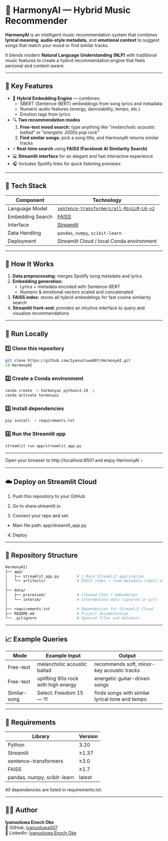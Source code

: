 # 🎵 HarmonyAI — Hybrid Music Recommender

**HarmonyAI** is an intelligent music recommendation system that combines **lyrical meaning**, **audio-style metadata**, and **emotional context** to suggest songs that match your mood or find similar tracks.

It blends modern **Natural Language Understanding (NLP)** with traditional music features to create a hybrid recommendation engine that feels personal and context-aware.

---

## 🌟 Key Features

- 🧠 **Hybrid Embedding Engine** — combines:
  - SBERT (Sentence-BERT) embeddings from song lyrics and metadata  
  - Numeric audio features (energy, danceability, tempo, etc.)  
  - Emotion tags from lyrics
- 🔍 **Two recommendation modes**
  1. **Free-text mood search:** type anything like _"melancholic acoustic ballad"_ or _"energetic 2000s pop rock"_  
  2. **Find similar songs:** pick a song title, and HarmonyAI returns similar tracks
- ⚡ **Real-time search** using **FAISS (Facebook AI Similarity Search)**
- 💻 **Streamlit interface** for an elegant and fast interactive experience
- 🎧 Includes Spotify links for quick listening previews

---

## 🧩 Tech Stack

| Component | Technology |
|------------|-------------|
| Language Model | [`sentence-transformers/all-MiniLM-L6-v2`](https://www.sbert.net/) |
| Embedding Search | [FAISS](https://github.com/facebookresearch/faiss) |
| Interface | [Streamlit](https://streamlit.io) |
| Data Handling | `pandas`, `numpy`, `scikit-learn` |
| Deployment | Streamlit Cloud / local Conda environment |

---

## 🧠 How It Works

1. **Data preprocessing:** merges Spotify song metadata and lyrics  
2. **Embedding generation:**  
   - Lyrics + metadata encoded with Sentence-BERT  
   - Numeric & emotional vectors scaled and concatenated  
3. **FAISS index:** stores all hybrid embeddings for fast cosine similarity search  
4. **Streamlit front-end:** provides an intuitive interface to query and visualize recommendations

---

## 🚀 Run Locally

### 1️⃣ Clone this repository
```bash
git clone https://github.com/Iyanuoluwa007/HarmonyAI.git
cd HarmonyAI
```
### 2️⃣ Create a Conda environment
```bash
conda create -n harmonyai python=3.10 -y
conda activate harmonyai
```
### 3️⃣ Install dependencies
```bash
pip install -r requirements.txt
```
### 4️⃣ Run the Streamlit app
```bash
streamlit run app/streamlit_app.py
```

---
Open your browser to http://localhost:8501 and enjoy HarmonyAI 🎶

---

## ☁️ Deploy on Streamlit Cloud

1. Push this repository to your GitHub

2. Go to share.streamlit.io

3. Connect your repo and set:

- Main file path: app/streamlit_app.py

4. Deploy 

---

## 📂 Repository Structure

```bash
HarmonyAI/
├── app/
│   ├── streamlit_app.py        # 🎯 Main Streamlit application
│   └── artifacts/              # FAISS index + item metadata (small artifacts)
│
├── data/
│   ├── processed/              # Cleaned CSVs / embeddings
│   └── interim/                # Intermediate data (ignored in git)
│
├── requirements.txt            # Dependencies for Streamlit Cloud
├── README.md                   # Project documentation
└── .gitignore                  # Ignored files and datasets
```

---

## 📈 Example Queries

| Mode | Example Input | Output |
|------|----------------|--------|
| Free-text | melancholic acoustic ballad | recommends soft, minor-key acoustic tracks |
| Free-text | uplifting 90s rock with high energy | energetic guitar-driven songs |
| Similar-song | Select: Freedom 15 — !!! | finds songs with similar lyrical tone and tempo |

---

## 🧰 Requirements

| Library | Version |
|----------|----------|
| Python | 3.10 |
| Streamlit | ≥1.37 |
| sentence-transformers | ≥3.0 |
| FAISS | ≥1.7 |
| pandas, numpy, scikit-learn | latest |

All dependencies are listed in requirements.txt.

---

## 👨‍💻 Author

**Iyanuoluwa Enoch Oke**  
🔗 GitHub: [Iyanuoluwa007](https://github.com/Iyanuoluwa007)  
🔗 LinkedIn: [Iyanuoluwa Enoch Oke](https://www.linkedin.com/in/iyanuoluwa-enoch-oke/)
